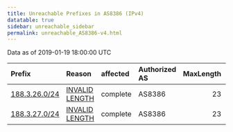 ```yaml
---
title: Unreachable Prefixes in AS8386 (IPv4)
datatable: true
sidebar: unreachable_sidebar
permalink: unreachable_AS8386-v4.html
---
```


Data as of 2019-01-19 18:00:00 UTC


<div class="datatable-begin"></div>

| Prefix                                               | Reason                                                                                                 | affected   | Authorized AS   |   MaxLength | Anchor                                         |   unreachable /24s |
|:-----------------------------------------------------|:-------------------------------------------------------------------------------------------------------|:-----------|:----------------|------------:|:-----------------------------------------------|-------------------:|
| [188.3.26.0/24](https://stat.ripe.net/188.3.26.0/24) | [INVALID LENGTH](https://rpki-validator.ripe.net/announcement-preview?asn=AS8386&prefix=188.3.26.0/24) | complete   | AS8386          |          23 | [RIPE](unreachable_RIPE_NCC_RPKI_Root-v4.html) |                  1 |
| [188.3.27.0/24](https://stat.ripe.net/188.3.27.0/24) | [INVALID LENGTH](https://rpki-validator.ripe.net/announcement-preview?asn=AS8386&prefix=188.3.27.0/24) | complete   | AS8386          |          23 | [RIPE](unreachable_RIPE_NCC_RPKI_Root-v4.html) |                  1 |

<div class="datatable-end"></div>